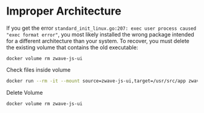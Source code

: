 # Improper Architecture

If you get the error `standard_init_linux.go:207: exec user process caused "exec format error"`, you most likely installed the wrong package intended for a different architecture than your system. To recover, you must delete the existing volume that contains the old executable:

`docker volume rm zwave-js-ui`

Check files inside volume

```bash
docker run --rm -it --mount source=zwave-js-ui,target=/usr/src/app zwavejs/zwave-js-ui:latest find /usr/src/app
```

Delete Volume

```bash
docker volume rm zwave-js-ui
```

